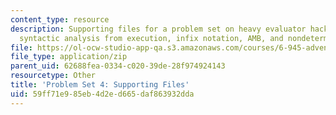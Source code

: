 ```yaml
---
content_type: resource
description: Supporting files for a problem set on heavy evaluator hacking, separating
  syntactic analysis from execution, infix notation, AMB, and nondeterministic programming.
file: https://ol-ocw-studio-app-qa.s3.amazonaws.com/courses/6-945-adventures-in-advanced-symbolic-programming-spring-2009/59ff71e985eb4d2ed665daf863932dda_assn04.zip
file_type: application/zip
parent_uid: 62688fea-0334-c020-39de-28f974924143
resourcetype: Other
title: 'Problem Set 4: Supporting Files'
uid: 59ff71e9-85eb-4d2e-d665-daf863932dda
---
```

